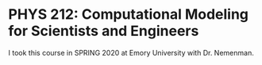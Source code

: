 # PHYS 212: Computational Modeling for Scientists and Engineers
I took this course in SPRING 2020 at Emory University with Dr. Nemenman.
